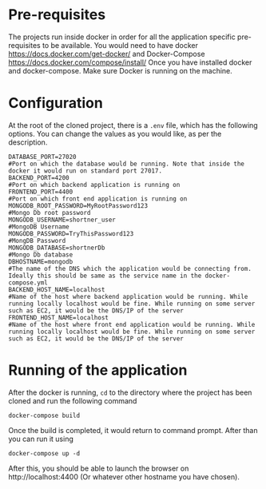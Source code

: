 # Pre-requisites

The projects run inside docker in order for all the application specific pre-requisites to be available.
You would need to have docker https://docs.docker.com/get-docker/ and Docker-Compose https://docs.docker.com/compose/install/
Once you have installed docker and docker-compose. Make sure Docker is running on the machine.

# Configuration

At the root of the cloned project, there is a `.env` file, which has the following options. You can change the values as you would like, as per the description.

```
DATABASE_PORT=27020
#Port on which the database would be running. Note that inside the docker it would run on standard port 27017. 
BACKEND_PORT=4200
#Port on which backend application is running on 
FRONTEND_PORT=4400
#Port on which front end application is running on 
MONGODB_ROOT_PASSWORD=MyRootPassword123
#Mongo Db root password
MONGODB_USERNAME=shortner_user
#MongoDB Username
MONGODB_PASSWORD=TryThisPassword123
#MongDB Password
MONGODB_DATABASE=shortnerDb
#Mongo Db database
DBHOSTNAME=mongodb
#The name of the DNS which the application would be connecting from. Ideally this should be same as the service name in the docker-compose.yml
BACKEND_HOST_NAME=localhost
#Name of the host where backend application would be running. While running locally localhost would be fine. While running on some server such as EC2, it would be the DNS/IP of the server
FRONTEND_HOST_NAME=localhost
#Name of the host where front end application would be running. While running locally localhost would be fine. While running on some server such as EC2, it would be the DNS/IP of the server
```

# Running of the application

After the docker is running, `cd` to the directory where the project has been cloned and run the following command 

`docker-compose build`

Once the build is completed, it would return to command prompt. After than you can run it using

`docker-compose up -d`

After this, you should be able to launch the browser on http://localhost:4400 (Or whatever other hostname you have chosen).